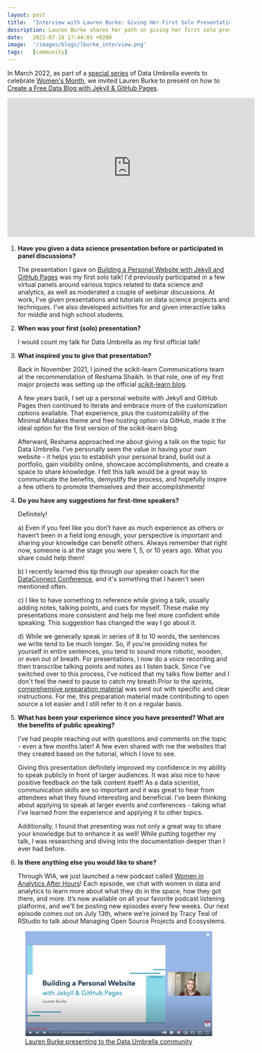 ```yaml
---
layout: post
title:  "Interview with Lauren Burke: Giving Her First Solo Presentation"
description: Lauren Burke shares her path on giving her first solo presentation and some tips for first-time speakers.
date:   2022-07-18 17:44:03 +0200
image:  '/images/blogs/lburke_interview.png'
tags:   [community]
---
```


In March 2022, as part of a [special series](https://youtu.be/Z81fx_Fa34o) of Data Umbrella events to celebrate [Women's Month](https://www.youtube.com/playlist?list=PLBKcU7Ik-ir9dIg5voCwc6FSFlkpAXYFH), we invited Lauren Burke to present on how to [Create a Free Data Blog with Jekyll & GitHub Pages](https://youtu.be/7SBXl94xNl8). 

<iframe width="560" height="315" src="https://www.youtube.com/embed/7SBXl94xNl8" title="YouTube video player" frameborder="0" allow="accelerometer; autoplay; clipboard-write; encrypted-media; gyroscope; picture-in-picture" allowfullscreen></iframe>

<br>


1. __Have you given a data science presentation before or participated in panel discussions?__

    The presentation I gave on [Building a Personal Website with Jekyll and GitHub Pages](https://youtu.be/Z81fx_Fa34o) was my first solo talk! I'd previously participated in a few virtual panels around various topics related to data science and analytics, as well as moderated a couple of webinar discussions. At work, I've given presentations and tutorials on data science projects and techniques. I've also developed activities for and given interactive talks for middle and high school students.

2. __When was your first (solo) presentation?__

    I would count my talk for Data Umbrella as my first official talk!

3. __What inspired you to give that presentation?__

    Back in November 2021, I joined the scikit-learn Communications team at the recommendation of Reshama Shaikh. In that role, one of my first major projects was setting up the official [scikit-learn blog](https://blog.scikit-learn.org).

    A few years back, I set up a personal website with Jekyll and GitHub Pages then continued to iterate and embrace more of the customization options available. That experience, plus the customizability of the Minimal Mistakes theme and free hosting option via GitHub, made it the ideal option for the first version of the scikit-learn blog.

    Afterward, Reshama approached me about giving a talk on the topic for Data Umbrella. I’ve personally seen the value in having your own website - it helps you to establish your personal brand, build out a portfolio, gain visibility online, showcase accomplishments, and create a space to share knowledge. I felt this talk would be a great way to communicate the benefits, demystify the process, and hopefully inspire a few others to promote themselves and their accomplishments!

4. __Do you have any suggestions for first-time speakers?__

    Definitely!

    a) Even if you feel like you don’t have as much experience as others or haven’t been in a field long enough, your perspective is important and sharing your knowledge can benefit others. Always remember that right now, someone is at the stage you were 1, 5, or 10 years ago. What you share could help them!

    b) I recently learned this tip through our speaker coach for the [DataConnect Conference](https://www.dataconnectconf.com), and it's something that I haven't seen mentioned often.

    c) I like to have something to reference while giving a talk, usually adding notes, talking points, and cues for myself. These make my presentations more consistent and help me feel more confident while speaking. This suggestion has changed the way I go about it.

    d) While we generally speak in series of 8 to 10 words, the sentences we write tend to be much longer. So, if you're providing notes for yourself in entire sentences, you tend to sound more robotic, wooden, or even out of breath. For presentations, I now do a voice recording and then transcribe talking points and notes as I listen back. Since I've switched over to this process, I've noticed that my talks flow better and I don't feel the need to pause to catch my breath.Prior to the sprints, [comprehensive preparation material](https://github.com/data-umbrella/data-umbrella-scikit-learn-sprint) was sent out with specific and clear instructions. For me, this preparation material made contributing to open source a lot easier and I still refer to it on a regular basis.

5. __What has been your experience since you have presented? What are the benefits of public speaking?__

    I’ve had people reaching out with questions and comments on the topic - even a few months later! A few even shared with me the websites that they created based on the tutorial, which I love to see.

    Giving this presentation definitely improved my confidence in my ability to speak publicly in front of larger audiences. It was also nice to have positive feedback on the talk content itself! As a data scientist, communication skills are so important and it was great to hear from attendees what they found interesting and beneficial. I’ve been thinking about applying to speak at larger events and conferences - taking what I’ve learned from the experience and applying it to other topics.

    Additionally, I found that presenting was not only a great way to share your knowledge but to enhance it as well! While putting together my talk, I was researching and diving into the documentation deeper than I ever had before.

6. __Is there anything else you would like to share?__

    Through WIA, we just launched a new podcast called [Women in Analytics After Hours](https://www.womeninanalytics.com/podcast)! Each episode, we chat with women in data and analytics to learn more about what they do in the space, how they got there, and more. It’s now available on all your favorite podcast listening platforms, and we’ll be posting new episodes every few weeks. Our next episode comes out on July 13th, where we’re joined by Tracy Teal of RStudio to talk about Managing Open Source Projects and Ecosystems.

<figure>
    <img src="/images/blogs/lburke_screenshot.png" alt="Lauren Burke presents on creating a blog" max-width="50%" max-height="50%" />
    <figcaption>
    <a href="https://youtu.be/Z81fx_Fa34o"> Lauren Burke presenting to the Data Umbrella community </a>
    </figcaption>
</figure>
